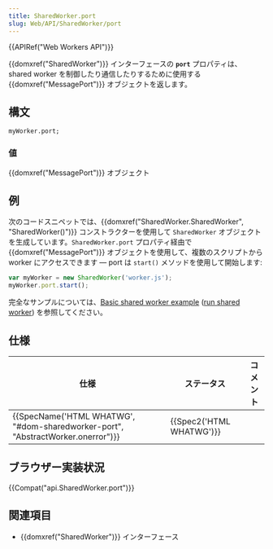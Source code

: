 ```yaml
---
title: SharedWorker.port
slug: Web/API/SharedWorker/port
---
```


{{APIRef("Web Workers API")}}

{{domxref("SharedWorker")}} インターフェースの **`port`** プロパティは、shared worker を制御したり通信したりするために使用する {{domxref("MessagePort")}} オブジェクトを返します。

## 構文

```
myWorker.port;
```

### 値

{{domxref("MessagePort")}} オブジェクト

## 例

次のコードスニペットでは、{{domxref("SharedWorker.SharedWorker", "SharedWorker()")}} コンストラクターを使用して `SharedWorker` オブジェクトを生成しています。`SharedWorker.port` プロパティ経由で {{domxref("MessagePort")}} オブジェクトを使用して、複数のスクリプトから worker にアクセスできます — port は `start()` メソッドを使用して開始します:

```js
var myWorker = new SharedWorker('worker.js');
myWorker.port.start();
```

完全なサンプルについては、[Basic shared worker example](https://github.com/mdn/simple-shared-worker) ([run shared worker](http://mdn.github.io/simple-shared-worker/)) を参照してください。

## 仕様

| 仕様                                                                                                     | ステータス                       | コメント |
| -------------------------------------------------------------------------------------------------------- | -------------------------------- | -------- |
| {{SpecName('HTML WHATWG', "#dom-sharedworker-port", "AbstractWorker.onerror")}} | {{Spec2('HTML WHATWG')}} |          |

## ブラウザー実装状況

{{Compat("api.SharedWorker.port")}}

## 関連項目

- {{domxref("SharedWorker")}} インターフェース
